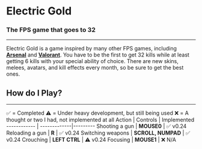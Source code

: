 # Electric Gold
### The FPS game that goes to 32
___
Electric Gold is a game inspired by many other FPS games, including **[Arsenal](https://web.roblox.com/games/286090429/Arsenal?refPageId=da7cd7fb-8629-4682-8a7c-25f5d0ddbfdb)** and **[Valorant](https://playvalorant.com)**. You have to be the first to get 32 kills while at least getting 6 kills with your special ability of choice. There are new skins, melees, avatars, and kill effects every month, so be sure to get the best ones. 
## How do I Play?
___
✅ = Completed
⚠️ = Under heavy development, but still being used
❌ = A thought or two I had, not implemented at all
Action | Controls | Implemented
------------ | -------------|---------
Shooting a gun | **MOUSE0** | ✅ v0.24
Reloading a gun | **R** | ✅ v0.24
Switching weapons | **SCROLL, NUMPAD** | ✅ v0.24
Crouching | **LEFT CTRL** | ⚠️ v0.24
Focusing | **MOUSE1** | ❌ N/A
